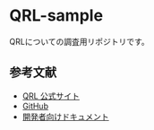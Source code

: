 # QRL-sample
QRLについての調査用リポジトリです。

## 参考文献
- [QRL 公式サイト](https://www.theqrl.org/)
- [GitHub](https://www.theqrl.org/)
- [開発者向けドキュメント](https://docs.theqrl.org/)

